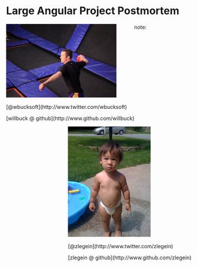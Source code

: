 # Large Angular Project Postmortem

<div style="float: left;">
<img src="/img/will-buck-dballer.jpg" style="width: 300px;"/>
<p>
[@wbucksoft](http://www.twitter.com/wbucksoft)
</p>
<p>
[willbuck @ github](http://www.github.com/willbuck)
</p>
</div>

<div style="float: right;">
<img src="/img/Des_2010_1.jpg" style="height: 300px;"/>
<p>
[@zlegein](http://www.twitter.com/zlegein)
</p>
<p>
[zlegein @ github](http://www.github.com/zlegein)
</p>
</div>

note:
